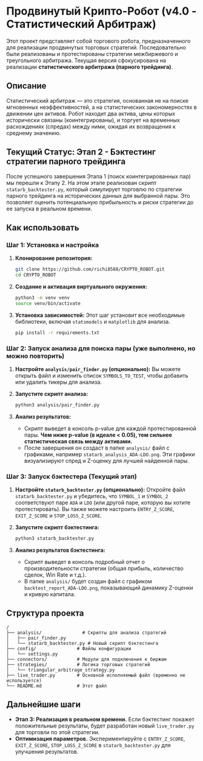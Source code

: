 
# Продвинутый Крипто-Робот (v4.0 - Статистический Арбитраж)

Этот проект представляет собой торгового робота, предназначенного для реализации продвинутых торговых стратегий. Последовательно были реализованы и протестированы стратегии межбиржевого и треугольного арбитража. Текущая версия сфокусирована на реализации **статистического арбитража (парного трейдинга)**.

## Описание

Статистический арбитраж — это стратегия, основанная не на поиске мгновенных неэффективностей, а на статистических закономерностях в движении цен активов. Робот находит два актива, цены которых исторически связаны (коинтегрированы), и торгует на временных расхождениях (спредах) между ними, ожидая их возвращения к среднему значению.

## Текущий Статус: Этап 2 - Бэктестинг стратегии парного трейдинга

После успешного завершения Этапа 1 (поиск коинтегрированных пар) мы перешли к Этапу 2. На этом этапе реализован скрипт `statarb_backtester.py`, который симулирует торговлю по стратегии парного трейдинга на исторических данных для выбранной пары. Это позволяет оценить потенциальную прибыльность и риски стратегии до ее запуска в реальном времени.

## Как использовать

### Шаг 1: Установка и настройка

1.  **Клонирование репозитория:**
    ```bash
    git clone https://github.com/richi8588/CRYPTO_ROBOT.git
    cd CRYPTO_ROBOT
    ```

2.  **Создание и активация виртуального окружения:**
    ```bash
    python3 -m venv venv
    source venv/bin/activate
    ```

3.  **Установка зависимостей:**
    Этот шаг установит все необходимые библиотеки, включая `statsmodels` и `matplotlib` для анализа.
    ```bash
    pip install -r requirements.txt
    ```

### Шаг 2: Запуск анализа для поиска пары (уже выполнено, но можно повторить)

1.  **Настройте `analysis/pair_finder.py` (опционально):**
    Вы можете открыть файл и изменить список `SYMBOLS_TO_TEST`, чтобы добавить или удалить тикеры для анализа.

2.  **Запустите скрипт анализа:**
    ```bash
    python3 analysis/pair_finder.py
    ```

3.  **Анализ результатов:**
    *   Скрипт выведет в консоль p-value для каждой протестированной пары. **Чем ниже p-value (в идеале < 0.05), тем сильнее статистическая связь между активами.**
    *   После завершения он создаст в папке `analysis/` файл с графиками, например `statarb_analysis_ADA-LDO.png`. Эти графики визуализируют спред и Z-оценку для лучшей найденной пары.

### Шаг 3: Запуск бэктестера (Текущий этап)

1.  **Настройте `statarb_backtester.py` (опционально):**
    Откройте файл `statarb_backtester.py` и убедитесь, что `SYMBOL_1` и `SYMBOL_2` соответствуют паре `ADA` и `LDO` (или другой паре, которую вы хотите протестировать). Вы также можете настроить `ENTRY_Z_SCORE`, `EXIT_Z_SCORE` и `STOP_LOSS_Z_SCORE`.

2.  **Запустите скрипт бэктестинга:**
    ```bash
    python3 statarb_backtester.py
    ```

3.  **Анализ результатов бэктестинга:**
    *   Скрипт выведет в консоль подробный отчет о производительности стратегии (общая прибыль, количество сделок, Win Rate и т.д.).
    *   В папке `analysis/` будет создан файл с графиком `backtest_report_ADA-LDO.png`, показывающий динамику Z-оценки и кривую капитала.

## Структура проекта

```
/
├── analysis/               # Скрипты для анализа стратегий
│   ├── pair_finder.py
│   └── statarb_backtester.py # Новый скрипт бэктестинга
├── config/               # Файлы конфигурации
│   └── settings.py
├── connectors/           # Модули для подключения к биржам
├── strategies/           # Логика торговых стратегий
│   └── triangular_arbitrage_strategy.py
├── live_trader.py        # Основной исполняемый файл (временно не используется)
└── README.md             # Этот файл
```

## Дальнейшие шаги

-   **Этап 3: Реализация в реальном времени.** Если бэктестинг покажет положительные результаты, будет разработан новый `live_trader.py` для торговли по этой стратегии.
-   **Оптимизация параметров.** Экспериментируйте с `ENTRY_Z_SCORE`, `EXIT_Z_SCORE`, `STOP_LOSS_Z_SCORE` в `statarb_backtester.py` для улучшения результатов.
